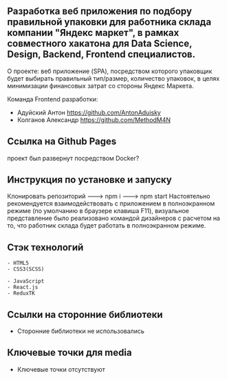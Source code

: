 ## Разработка веб приложения по подбору правильной упаковки для работника склада компании "Яндекс маркет", в рамках совместного хакатона для Data Science, Design, Backend, Frontend специалистов.

О проекте: веб приложение (SPA), посредством которого упаковщик будет выбирать правильный тип/размер, количество упаковок, в целях минимизации финансовых затрат со стороны Яндекс Маркета.

Команда Frontend разработки:

- Адуйский Антон https://github.com/AntonAduisky
- Колганов Александр https://github.com/MethodM4N

## Ссылка на Github Pages

проект был развернут посредством Docker?

## Инструкция по установке и запуску

Клонировать репозиторий ---> npm i ---> npm start
Настоятельно рекомендуется взаимодействовать с приложением в полноэкранном режиме (по умолчанию в браузере клавиша F11), визуальное представление было реализовано командой дизайнеров с расчетом на то, что работник склада будет работать в полноэкранном режиме.

## Стэк технологий

```
- HTML5
- CSS3(SCSS)
```

```JS
- JavaScript
- React.js
- ReduxTK
```

## Ссылки на сторонние библиотеки

- Сторонние библиотеки не использовались

## Ключевые точки для media

- Ключевые точки отсутствуют
